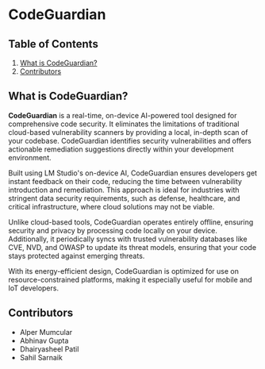 # CodeGuardian

## Table of Contents
1. [What is CodeGuardian?](#What-is-CodeGuardian)
2. [Contributors](#Contributors)

## What is CodeGuardian?
**CodeGuardian** is a real-time, on-device AI-powered tool designed for comprehensive code security. It eliminates the limitations of traditional cloud-based vulnerability scanners by providing a local, in-depth scan of your codebase. CodeGuardian identifies security vulnerabilities and offers actionable remediation suggestions directly within your development environment.

Built using LM Studio's on-device AI, CodeGuardian ensures developers get instant feedback on their code, reducing the time between vulnerability introduction and remediation. This approach is ideal for industries with stringent data security requirements, such as defense, healthcare, and critical infrastructure, where cloud solutions may not be viable.

Unlike cloud-based tools, CodeGuardian operates entirely offline, ensuring security and privacy by processing code locally on your device. Additionally, it periodically syncs with trusted vulnerability databases like CVE, NVD, and OWASP to update its threat models, ensuring that your code stays protected against emerging threats.

With its energy-efficient design, CodeGuardian is optimized for use on resource-constrained platforms, making it especially useful for mobile and IoT developers.

## Contributors
- Alper Mumcular
- Abhinav Gupta
- Dhairyasheel Patil
- Sahil Sarnaik
